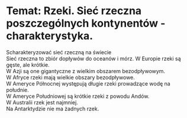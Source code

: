 # Temat: Rzeki. Sieć rzeczna poszczególnych kontynentów - charakterystyka.
Scharakteryzować sieć rzeczną na świecie    
Sieć rzeczna to zbiór dopływów do oceanów i mórz. W Europie rzeki są gęste, ale krótkie.    
W Azji są one gigantyczne z wielkim obszarem bezodpływowym.    
W Afryce rzeki mają wielkie obszary bezodpływowe.  
W Ameryce Północnej występują długie rzeki prowadzące wodę na południe.  
W Ameryce Południowej są krótkie rzeki z powodu Andów.  
W Australii rzek jest najmniej.      
Na Antarktydzie nie ma żadnych rzek.    
